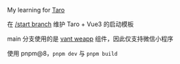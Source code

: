 My learning for [Taro]

在 [/start branch] 维护 Taro + Vue3 的启动模板

main 分支使用的是 [vant weapp] 组件，因此仅支持微信小程序

使用 pnpm@8，`pnpm dev` 与 `pnpm build`

[Taro]: https://github.com/nervjs/taro
[/start branch]: https://github.com/Chilfish/taro-learn/tree/start
[vant weapp]: https://vant-contrib.gitee.io/vant-weapp/#/home
